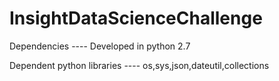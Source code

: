 # InsightDataScienceChallenge 



Dependencies
 ---- Developed in python 2.7

Dependent python libraries
 ---- os,sys,json,dateutil,collections